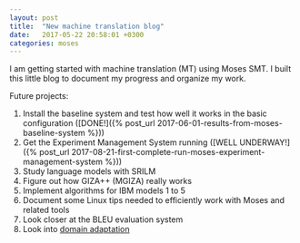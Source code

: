 ```yaml
---
layout: post
title:  "New machine translation blog"
date:   2017-05-22 20:58:01 +0300
categories: moses
---
```

I am getting started with machine translation (MT) using Moses SMT. I built this little blog to document my progress and organize my work.

Future projects:
1. Install the baseline system and test how well it works in the basic configuration ([DONE!]({% post_url 2017-06-01-results-from-moses-baseline-system %}))
2. Get the Experiment Management System running ([WELL UNDERWAY!]({% post_url 2017-08-21-first-complete-run-moses-experiment-management-system %}))
3. Study language models with SRILM
4. Figure out how GIZA++ (MGIZA) really works
5. Implement algorithms for IBM models 1 to 5
6. Document some Linux tips needed to efficiently work with Moses and related tools
7. Look closer at the BLEU evaluation system
8. Look into [domain adaptation](http://www.statmt.org/moses/?n=Advanced.Domain)
